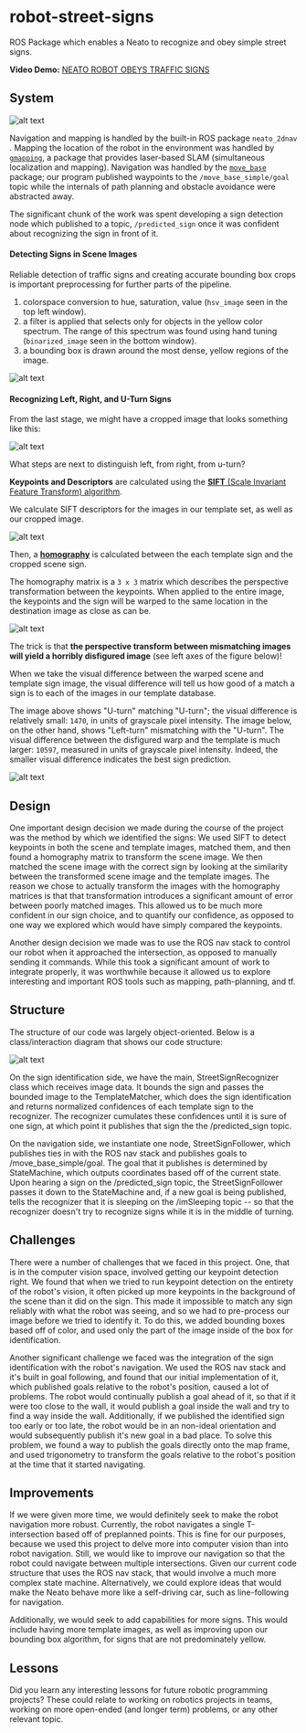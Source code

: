 # robot-street-signs
ROS Package which enables a Neato to recognize and obey simple street signs.

**Video Demo:** [NEATO ROBOT OBEYS TRAFFIC SIGNS](https://youtu.be/poReVhj1lSA)

## System
![alt text][system-overview]

[system-overview]: images/vision-nav-system-overview.png "Three stages of the vision and navigation system: 1) waypoint navigation 2) sign recognition, and 3) sign obeyance via changing the next waypoint"

Navigation and mapping is handled by the built-in ROS package ```neato_2dnav``` .  Mapping the location of the robot in the environment was handled by [```gmapping```](http://wiki.ros.org/gmapping), a package that provides laser-based SLAM (simultaneous localization and mapping).  Navigation was handled by the [```move_base```](http://wiki.ros.org/move_base) package;   our program published waypoints to the ```/move_base_simple/goal``` topic while the internals of path planning and obstacle avoidance were abstracted away.

The significant chunk of the work was spent developing a sign detection node which published to a topic, ```/predicted_sign``` once it was confident about recognizing the sign in front of it.

#### Detecting Signs in Scene Images
Reliable detection of traffic signs and creating accurate bounding box crops is important preprocessing for further parts of the pipeline. 

1. colorspace conversion to hue, saturation, value (```hsv_image``` seen in the top left window). 
2. a filter is applied that selects only for objects in the yellow color spectrum. The range of this spectrum was found using hand tuning (```binarized_image``` seen in the bottom window).
3. a bounding box is drawn around the most dense, yellow regions of the image.

![alt text][bbox-color]

[bbox-color]: images/yellow-sign-detector.gif "Bounding box generated around the yellow parts of the image.  The video is converted to HSV colorspace, an inRange operation is performed to filter out any non yellow objects, and finally a bounding box is generated."

#### Recognizing Left, Right, and U-Turn Signs

From the last stage, we might have a cropped image that looks something like this:

![alt text][bbox-crop]

[bbox-crop]: images/uturn_red_bbox.jpg "Now you have a bounding box crop..."

What steps are next to distinguish left, from right, from u-turn?

**Keypoints and Descriptors** are calculated using the [**SIFT** (Scale Invariant Feature Transform) algorithm](https://www.cs.ubc.ca/~lowe/papers/ijcv04.pdf).

We calculate SIFT descriptors for the images in our template set, as well as our cropped image.

![alt text][sign-keypoints]

[sign-keypoints]: images/sign_keypoints.png "SIFT keypoint descriptors for the template images and cropped scene image"

Then, a [**homography**](http://docs.opencv.org/3.0-beta/doc/py_tutorials/py_feature2d/py_feature_homography/py_feature_homography.html) is calculated between the each template sign and the cropped scene sign.

The homography matrix is a ```3 x 3``` matrix which describes the perspective transformation between the keypoints. When applied to the entire image, the keypoints and the sign will be warped to the same location in the destination image as close as can be.

![alt text][matching-warp]

[matching-warp]: images/uturn2uturn_visual_diff.png "An example of a succesful warp transformation, where the scene and template signs match. The figures from left to right: Warp, Destination, Normalized Visual Difference"


The trick is that **the perspective transform between mismatching images will yield a horribly disfigured image** (see left axes of the figure below)!  

When we take the visual difference between the warped scene and template sign image, the visual difference will tell us how good of a match a sign is to each of the images in our template database. 

The image above shows "U-turn" matching "U-turn"; the visual difference is relatively small: ```1470```, in units of grayscale pixel intensity.  The image below, on the other hand, shows "Left-turn" mismatching with the "U-turn".  The visual difference between the disfigured warp and the template is much larger: ```10597```, measured in units of grayscale pixel intensity.  Indeed, the smaller visual difference indicates the best sign prediction.

![alt text][mismatching-warp]

[mismatching-warp]: images/left2uturn_visual_diff.png "An example of a poor warp transformation, where the scene and template signs do not match. The figures from left to right: Warp, Destination, Normalized Visual Difference"

## Design
One important design decision we made during the course of the project was the method by which we identified the signs: We used SIFT to detect keypoints in both the scene and template images, matched them, and then found a homography matrix to transform the scene image. We then matched the scene image with the correct sign by looking at the similarity between the transformed scene image and the template images. The reason we chose to actually transform the images with the homography matrices is that that transformation introduces a significant amount of error between poorly matched images. This allowed us to be much more confident in our sign choice, and to quantify our confidence, as opposed to one way we explored which would have simply compared the keypoints.

Another design decision we made was to use the ROS nav stack to control our robot when it approached the intersection, as opposed to manually sending it commands. While this took a significant amount of work to integrate properly, it was worthwhile because it allowed us to explore interesting and important ROS tools such as mapping, path-planning, and tf.

## Structure
The structure of our code was largely object-oriented. Below is a class/interaction diagram that shows our code structure:

![alt text][code_structure]

[code_structure]: images/code_structure.png "This diagram shows an overview of the code our code structure. Each box is a separate class. The solid arrows represent a sub-class instantiation, and the dotted arrows represent communcation over ROS topics. The arrows to and from the top communicate with the Neato"

On the sign identification side, we have the main, StreetSignRecognizer class which receives image data. It bounds the sign and passes the bounded image to the TemplateMatcher, which does the sign identification and returns normalized confidences of each template sign to the recognizer. The recognizer cumulates these confidences until it is sure of one sign, at which point it publishes that sign the the /predicted_sign topic.

On the navigation side, we instantiate one node, StreetSignFollower, which publishes ties in with the ROS nav stack and publishes goals to /move_base_simple/goal. The goal that it publishes is determined by StateMachine, which outputs coordinates based off of the current state. Upon hearing a sign on the /predicted_sign topic, the StreetSignFollower passes it down to the StateMachine and, if a new goal is being published, tells the recognizer that it is sleeping on the /imSleeping topic -- so that the recognizer doesn't try to recognize signs while it is in the middle of turning.



## Challenges
There were a number of challenges that we faced in this project. One, that is in the computer vision space, involved getting our keypoint detection right. We found that when we tried to run keypoint detection on the entirety of the robot's vision, it often picked up more keypoints in the background of the scene than it did on the sign. This made it impossible to match any sign reliably with what the robot was seeing, and so we had to pre-process our image before we tried to identify it. To do this, we added bounding boxes based off of color, and used only the part of the image inside of the box for identification.

Another significant challenge we faced was the integration of the sign identification with the robot's navigation. We used the ROS nav stack and it's built in goal following, and found that our initial implementation of it, which published goals relative to the robot's position, caused a lot of problems. The robot would continually publish a goal ahead of it, so that if it were too close to the wall, it would publish a goal inside the wall and try to find a way inside the wall. Additionally, if we published the identified sign too early or too late, the robot would be in an non-ideal orientation and would subsequently publish it's new goal in a bad place. To solve this problem, we found a way to publish the goals directly onto the map frame, and used trigonometry to transform the goals relative to the robot's position at the time that it started navigating. 

## Improvements
If we were given more time, we would definitely seek to make the robot navigation more robust. Currently, the robot navigates a single T-intersection based off of preplanned points. This is fine for our purposes, because we used this project to delve more into computer vision than into robot navigation. Still, we would like to improve our navigation so that the robot could navigate between multiple intersections. Given our current code structure that uses the ROS nav stack, that would involve a much more complex state machine. Alternatively, we could explore ideas that would make the Neato behave more like a self-driving car, such as line-following for navigation.

Additionally, we would seek to add capabilities for more signs. This would include having more template images, as well as improving upon our bounding box algorithm, for signs that are not predominately yellow.

## Lessons
Did you learn any interesting lessons for future robotic programming projects? These could relate to working on robotics projects in teams, working on more open-ended (and longer term) problems, or any other relevant topic.
